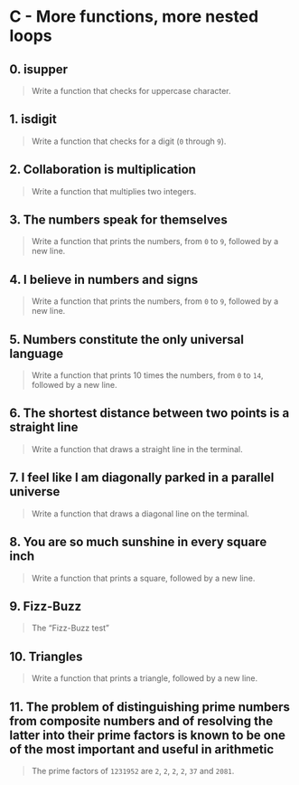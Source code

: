 # C - More functions, more nested loops

## 0. isupper
> Write a function that checks for uppercase character.

## 1. isdigit
> Write a function that checks for a digit (`0` through `9`).

## 2. Collaboration is multiplication
> Write a function that multiplies two integers.

## 3. The numbers speak for themselves
> Write a function that prints the numbers, from `0` to `9`, followed by a new line.

## 4. I believe in numbers and signs
> Write a function that prints the numbers, from `0` to `9`, followed by a new line.

## 5. Numbers constitute the only universal language
> Write a function that prints 10 times the numbers, from `0` to `14`, followed by a new line.

## 6. The shortest distance between two points is a straight line
> Write a function that draws a straight line in the terminal.

## 7. I feel like I am diagonally parked in a parallel universe
> Write a function that draws a diagonal line on the terminal.

## 8. You are so much sunshine in every square inch
> Write a function that prints a square, followed by a new line.

## 9. Fizz-Buzz
> The “Fizz-Buzz test”

## 10. Triangles
> Write a function that prints a triangle, followed by a new line.

## 11. The problem of distinguishing prime numbers from composite numbers and of resolving the latter into their prime factors is known to be one of the most important and useful in arithmetic
> The prime factors of `1231952` are `2`, `2`, `2`, `2`, `37` and `2081`.
